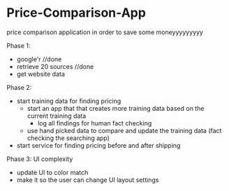 # Price-Comparison-App
price comparison application in order to save some moneyyyyyyyyy

Phase 1: 
 - google'r //done
 - retrieve 20 sources //done
 - get website data

Phase 2: 
 - start training data for finding pricing
    - start an app that that creates more training data based on the current training data
        - log all findings for human fact checking
    - use hand picked data to compare and update the training data (fact checking the searching app)
 - start service for finding pricing before and after shipping

Phase 3: UI complexity
 - update UI to color match
 - make it so the user can change UI layout settings
